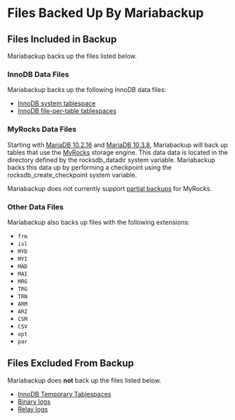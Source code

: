 # Files Backed Up By Mariabackup

## Files Included in Backup

Mariabackup backs up the files listed below.

### InnoDB Data Files

Mariabackup backs up the following InnoDB data files:

- [InnoDB system tablespace](/columns-storage-engines-and-plugins/storage-engines/innodb/innodb-tablespaces/innodb-system-tablespaces/)
- [InnoDB file-per-table tablespaces](/columns-storage-engines-and-plugins/storage-engines/innodb/innodb-tablespaces/innodb-file-per-table-tablespaces/)

### MyRocks Data Files

Starting with [MariaDB 10.2.16](/kb/en/mariadb-10216-release-notes/) and [MariaDB 10.3.8](/kb/en/mariadb-1038-release-notes/), Mariabackup will back up tables that use the [MyRocks](/columns-storage-engines-and-plugins/storage-engines/myrocks/) storage engine. This data data is located in the directory defined by the <a undefined>rocksdb_datadir</a> system variable. Mariabackup backs this data up by performing a checkpoint using the <a undefined>rocksdb_create_checkpoint</a> system variable.

Mariabackup does not currently support [partial backups](/mariadb-administration/backing-up-and-restoring-databases/mariabackup/partial-backup-and-restore-with-mariabackup/) for MyRocks.

### Other Data Files

Mariabackup also backs up files with the following extensions:

- `frm`
- `isl`
- `MYD`
- `MYI`
- `MAD`
- `MAI`
- `MRG`
- `TRG`
- `TRN`
- `ARM`
- `ARZ`
- `CSM`
- `CSV`
- `opt`
- `par`

## Files Excluded From Backup

Mariabackup does <strong>not</strong> back up the files listed below.

- [InnoDB Temporary Tablespaces](/columns-storage-engines-and-plugins/storage-engines/innodb/innodb-tablespaces/innodb-temporary-tablespaces/)
- [Binary logs](/mariadb-administration/server-monitoring-logs/binary-log/)
- [Relay logs](/mariadb-administration/server-monitoring-logs/binary-log/relay-log/)